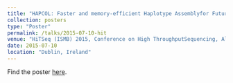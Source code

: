 ```yaml
---
title: "HAPCOL: Faster and memory-efficient Haplotype Assemblyfor Future-Generation-Reads"
collection: posters
type: "Poster"
permalink: /talks/2015-07-10-hit
venue: "HiTSeq (ISMB) 2015, Conference on High ThroughputSequencing, Algorithms and Applications"
date: 2015-07-10
location: "Dublin, Ireland"
---
```


Find the poster [here](https://github.com/simozacca/simozacca.github.io/tree/master/files/hapcolv2.pdf).

